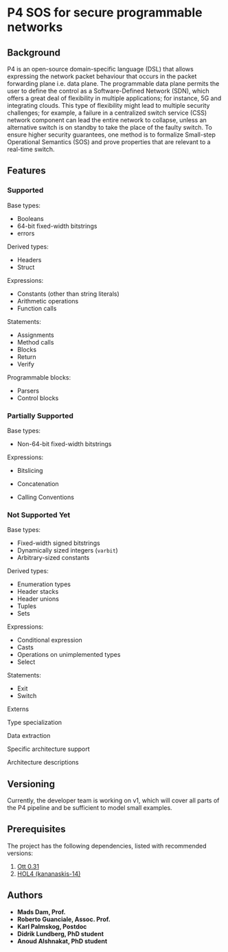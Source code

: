 # P4 SOS for secure programmable networks
## Background
P4 is an open-source domain-specific language (DSL) that allows expressing the network packet behaviour that occurs in the packet forwarding plane i.e. data plane. The programmable data plane permits the user to define the control as a Software-Defined Network (SDN), which offers a great deal of flexibility in multiple applications; for instance, 5G and integrating clouds.
This type of flexibility might lead to multiple security challenges; for example, a failure in a centralized switch service (CSS) network component can lead the entire network to collapse, unless an alternative switch is on standby to take the place of the faulty switch.
To ensure higher security guarantees, one method is to formalize Small-step Operational Semantics (SOS) and prove properties that are relevant to a real-time switch.

## Features
### Supported
Base types:
* Booleans
* 64-bit fixed-width bitstrings
* errors

Derived types:
* Headers
* Struct

Expressions:
* Constants (other than string literals)
* Arithmetic operations
* Function calls

Statements:
* Assignments
* Method calls
* Blocks
* Return
* Verify

Programmable blocks:
* Parsers
* Control blocks

### Partially Supported
Base types:
* Non-64-bit fixed-width bitstrings

Expressions:
* Bitslicing
* Concatenation

* Calling Conventions

### Not Supported Yet
Base types:
* Fixed-width signed bitstrings
* Dynamically sized integers (`varbit`)
* Arbitrary-sized constants

Derived types:
* Enumeration types
* Header stacks
* Header unions
* Tuples
* Sets

Expressions:
* Conditional expression
* Casts
* Operations on unimplemented types
* Select

Statements:
* Exit
* Switch

Externs

Type specialization

Data extraction

Specific architecture support

Architecture descriptions

## Versioning
Currently, the developer team is working on v1, which will cover all parts of the P4 pipeline and be sufficient to model small examples.

## Prerequisites
The project has the following dependencies, listed with recommended versions:

1. [Ott 0.31](https://github.com/ott-lang/ott/tree/0.31)
2. [HOL4 (kananaskis-14)](https://github.com/HOL-Theorem-Prover/HOL/tree/kananaskis-14)

## Authors

* **Mads Dam, Prof.**
* **Roberto Guanciale, Assoc. Prof.**
* **Karl Palmskog, Postdoc**
* **Didrik Lundberg, PhD student**
* **Anoud Alshnakat, PhD student**
